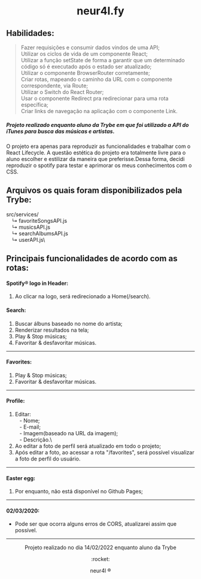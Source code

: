 <div align="center">
  <h1>neur4l.fy</h1>
</div>


## Habilidades:

> Fazer requisições e consumir dados vindos de uma API;\
> Utilizar os ciclos de vida de um componente React;\
> Utilizar a função setState de forma a garantir que um determinado código só é executado após o estado ser atualizado;\
> Utilizar o componente BrowserRouter corretamente;\
> Criar rotas, mapeando o caminho da URL com o componente correspondente, via Route;\
> Utilizar o Switch do React Router;\
> Usar o componente Redirect pra redirecionar para uma rota específica;\
> Criar links de navegação na aplicação com o componente Link.

##### Projeto realizado enquanto aluno da Trybe em que foi utilizado a API do iTunes para busca das músicas e artistas.

O projeto era apenas para reproduzir as funcionalidades e trabalhar com o React Lifecycle. A questão estética do projeto era totalmente livre para o aluno escolher e estilizar da maneira que preferisse.Dessa forma, decidi reproduzir o spotify para testar e aprimorar os meus conhecimentos com o CSS.

## Arquivos os quais foram disponibilizados pela Trybe:
src/services/\
&nbsp;&nbsp;&nbsp; ↳ favoriteSongsAPI.js\
&nbsp;&nbsp;&nbsp; ↳ musicsAPI.js\
&nbsp;&nbsp;&nbsp; ↳ searchAlbumsAPI.js\
&nbsp;&nbsp;&nbsp; ↳ userAPI.js\

## Principais funcionalidades de acordo com as rotas:

#### Spotify® logo in Header:

1. Ao clicar na logo, será redirecionado a Home(/search).

#### Search:

1. Buscar álbuns baseado no nome do artista;
2. Renderizar resultados na tela;
3. Play & Stop músicas;
4. Favoritar & desfavoritar músicas.

___

#### Favorites:

1. Play & Stop músicas;
2. Favoritar & desfavoritar músicas.

___

#### Profile:

1. Editar:\
&nbsp;&nbsp; - Nome;\
&nbsp;&nbsp; - E-mail;\
&nbsp;&nbsp; - Imagem(baseado na URL da imagem);\
&nbsp;&nbsp; - Descrição.\
2. Ao editar a foto de perfil será atualizado em todo o projeto;
3. Após editar a foto, ao acessar a rota "/favorites", será possível visualizar a foto de perfil do usuário. 

---

#### Easter egg:

1. Por enquanto, não está disponível no Github Pages;

___

#### 02/03/2020:

- Pode ser que ocorra alguns erros de CORS, atualizarei assim que possível.

___

<div align="center">
  <p>Projeto realizado no dia 14/02/2022 enquanto aluno da Trybe</p>
  <p>:rocket:</p>
  <p>neur4l ®</p>
</div>
